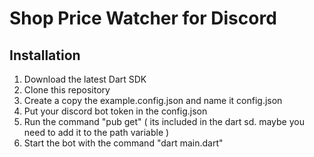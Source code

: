 # Shop Price Watcher for Discord
## Installation
1. Download the latest Dart SDK 
2. Clone this repository
3. Create a copy the example.config.json and name it config.json
4. Put your discord bot token in the config.json
5. Run the command "pub get" ( its included in the dart sd. maybe you need to add it to the path variable )
6. Start the bot with the command "dart main.dart"